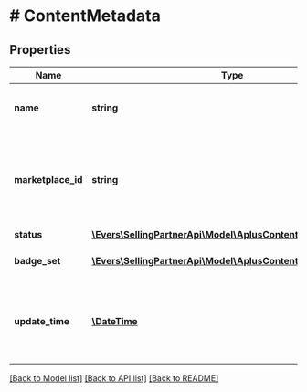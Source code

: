 # # ContentMetadata

## Properties

Name | Type | Description | Notes
------------ | ------------- | ------------- | -------------
**name** | **string** | The A+ Content document name. |
**marketplace_id** | **string** | The identifier for the marketplace where the A+ Content is published. |
**status** | [**\Evers\SellingPartnerApi\Model\AplusContent\ContentStatus**](ContentStatus.md) |  |
**badge_set** | [**\Evers\SellingPartnerApi\Model\AplusContent\ContentBadge[]**](ContentBadge.md) | The set of content badges. |
**update_time** | [**\DateTime**](\DateTime.md) | The approximate age of the A+ Content document and metadata. |

[[Back to Model list]](../../README.md#models) [[Back to API list]](../../README.md#endpoints) [[Back to README]](../../README.md)
